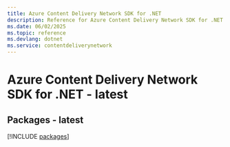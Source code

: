 ```yaml
---
title: Azure Content Delivery Network SDK for .NET
description: Reference for Azure Content Delivery Network SDK for .NET
ms.date: 06/02/2025
ms.topic: reference
ms.devlang: dotnet
ms.service: contentdeliverynetwork
---
```

# Azure Content Delivery Network SDK for .NET - latest
## Packages - latest
[!INCLUDE [packages](content-delivery-network-index.md)]